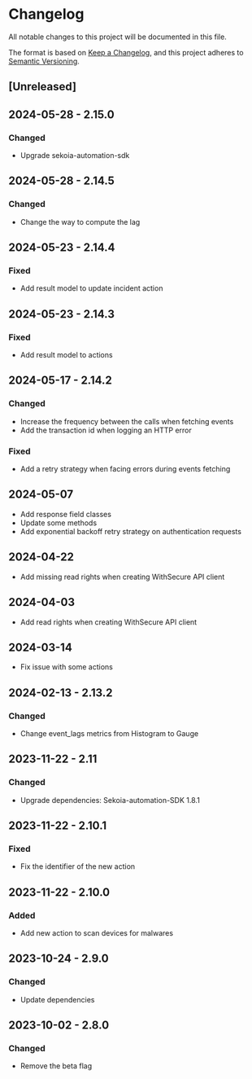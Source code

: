 # Changelog

All notable changes to this project will be documented in this file.

The format is based on [Keep a Changelog](https://keepachangelog.com/en/1.0.0/), and this project adheres to [Semantic Versioning](https://semver.org/spec/v2.0.0.html).

## [Unreleased]

## 2024-05-28 - 2.15.0

### Changed

- Upgrade sekoia-automation-sdk

## 2024-05-28 - 2.14.5

### Changed

- Change the way to compute the lag

## 2024-05-23 - 2.14.4

### Fixed

- Add result model to update incident action

## 2024-05-23 - 2.14.3

### Fixed

- Add result model to actions

## 2024-05-17 - 2.14.2

### Changed

- Increase the frequency between the calls when fetching events
- Add the transaction id when logging an HTTP error

### Fixed

- Add a retry strategy when facing errors during events fetching

## 2024-05-07

- Add response field classes
- Update some methods
- Add exponential backoff retry strategy on authentication requests

## 2024-04-22 

- Add missing read rights when creating WithSecure API client

## 2024-04-03

- Add read rights when creating WithSecure API client

## 2024-03-14

- Fix issue with some actions

## 2024-02-13 - 2.13.2

### Changed

- Change event_lags metrics from Histogram to Gauge

## 2023-11-22 - 2.11

### Changed

- Upgrade dependencies: Sekoia-automation-SDK 1.8.1

## 2023-11-22 - 2.10.1

### Fixed

- Fix the identifier of the new action

## 2023-11-22 - 2.10.0

### Added

- Add new action to scan devices for malwares

## 2023-10-24 - 2.9.0

### Changed

- Update dependencies

## 2023-10-02 - 2.8.0

### Changed

- Remove the beta flag
